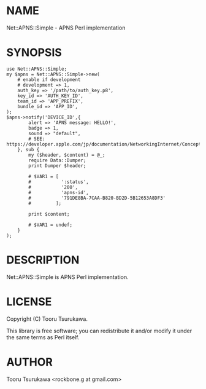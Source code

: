 # NAME

Net::APNS::Simple - APNS Perl implementation

# SYNOPSIS

    use Net::APNS::Simple;
    my $apns = Net::APNS::Simple->new(
        # enable if development
        # development => 1,
        auth_key => '/path/to/auth_key.p8',
        key_id => 'AUTH_KEY_ID',
        team_id => 'APP_PREFIX',
        bundle_id => 'APP_ID',
    );
    $apns->notify('DEVICE_ID',{
            alert => 'APNS message: HELLO!',
            badge => 1,
            sound => "default",
            # SEE: https://developer.apple.com/jp/documentation/NetworkingInternet/Conceptual/RemoteNotificationsPG/Chapters/TheNotificationPayload.html,
        }, sub {
            my ($header, $content) = @_;
            require Data::Dumper;
            print Dumper $header;

            # $VAR1 = [
            #           ':status',
            #           '200',
            #           'apns-id',
            #           '791DE8BA-7CAA-B820-BD2D-5B12653A8DF3'
            #         ];

            print $content;

            # $VAR1 = undef;
        }
    );

# DESCRIPTION

Net::APNS::Simple is APNS Perl implementation.

# LICENSE

Copyright (C) Tooru Tsurukawa.

This library is free software; you can redistribute it and/or modify
it under the same terms as Perl itself.

# AUTHOR

Tooru Tsurukawa <rockbone.g at gmail.com>
